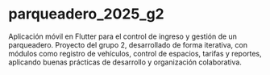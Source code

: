 # parqueadero_2025_g2
Aplicación móvil en Flutter para el control de ingreso y gestión de un parqueadero. Proyecto del grupo 2, desarrollado de forma iterativa, con módulos como registro de vehículos, control de espacios, tarifas y reportes, aplicando buenas prácticas de desarrollo y organización colaborativa.
